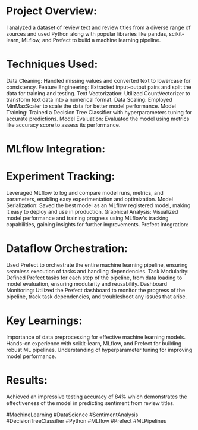 # Project Overview:
I analyzed a dataset of review text and review titles from a diverse range of sources and used Python along with popular libraries like pandas, scikit-learn, MLflow, and Prefect to build a machine learning pipeline.

# Techniques Used:

Data Cleaning: Handled missing values and converted text to lowercase for consistency.
Feature Engineering: Extracted input-output pairs and split the data for training and testing.
Text Vectorization: Utilized CountVectorizer to transform text data into a numerical format.
Data Scaling: Employed MinMaxScaler to scale the data for better model performance.
Model Training: Trained a Decision Tree Classifier with hyperparameters tuning for accurate predictions.
Model Evaluation: Evaluated the model using metrics like accuracy score to assess its performance.

# MLflow Integration:

# Experiment Tracking: 

Leveraged MLflow to log and compare model runs, metrics, and parameters, enabling easy experimentation and optimization.
Model Serialization: Saved the best model as an MLflow registered model, making it easy to deploy and use in production.
Graphical Analysis: Visualized model performance and training progress using MLflow's tracking capabilities, gaining insights for further improvements.
Prefect Integration:

# Dataflow Orchestration: 

Used Prefect to orchestrate the entire machine learning pipeline, ensuring seamless execution of tasks and handling dependencies.
Task Modularity: Defined Prefect tasks for each step of the pipeline, from data loading to model evaluation, ensuring modularity and reusability.
Dashboard Monitoring: Utilized the Prefect dashboard to monitor the progress of the pipeline, track task dependencies, and troubleshoot any issues that arise.

# Key Learnings:

Importance of data preprocessing for effective machine learning models.
Hands-on experience with scikit-learn, MLflow, and Prefect for building robust ML pipelines.
Understanding of hyperparameter tuning for improving model performance.

# Results:
Achieved an impressive testing accuracy of 84% which demonstrates the effectiveness of the model in predicting sentiment from review titles.


#MachineLearning #DataScience #SentimentAnalysis #DecisionTreeClassifier #Python #MLflow #Prefect #MLPipelines
